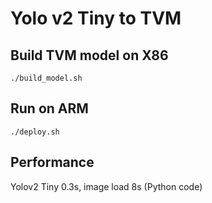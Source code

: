 
# Yolo v2 Tiny to TVM

## Build TVM model on X86

```
./build_model.sh
```

## Run on ARM

```
./deploy.sh
```

## Performance

Yolov2 Tiny 0.3s, image load 8s (Python code)
